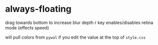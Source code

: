 # always-floating
drag towards bottom to increase blur depth
r key enables/disables retina mode (effects speed)

will pull colors from `pywal` if you edit the value at the top of `style.css`
